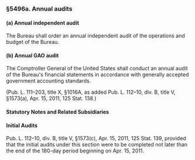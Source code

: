 ### §5496a. Annual audits ###

#### (a) Annual independent audit ####

The Bureau shall order an annual independent audit of the operations and budget of the Bureau.

#### (b) Annual GAO audit ####

The Comptroller General of the United States shall conduct an annual audit of the Bureau's financial statements in accordance with generally accepted government accounting standards.

(Pub. L. 111–203, title X, §1016A, as added Pub. L. 112–10, div. B, title V, §1573(a), Apr. 15, 2011, 125 Stat. 138.)

#### **Statutory Notes and Related Subsidiaries** ####

#### Initial Audits ####

Pub. L. 112–10, div. B, title V, §1573(c), Apr. 15, 2011, 125 Stat. 139, provided that the initial audits under this section were to be completed not later than the end of the 180-day period beginning on Apr. 15, 2011.